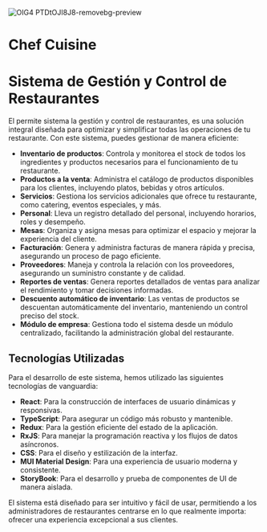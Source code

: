 
  ![OIG4 PTDtOJI8J8-removebg-preview](https://github.com/user-attachments/assets/8b22dc21-3763-4eb4-a388-76d897a0d8c2)

# Chef Cuisine
# Sistema de Gestión y Control de Restaurantes

El permite sistema la gestión y control de restaurantes, es una solución integral diseñada para optimizar y simplificar todas las operaciones de tu restaurante. Con este sistema, puedes gestionar de manera eficiente:

- **Inventario de productos**: Controla y monitorea el stock de todos los ingredientes y productos necesarios para el funcionamiento de tu restaurante.
- **Productos a la venta**: Administra el catálogo de productos disponibles para los clientes, incluyendo platos, bebidas y otros artículos.
- **Servicios**: Gestiona los servicios adicionales que ofrece tu restaurante, como catering, eventos especiales, y más.
- **Personal**: Lleva un registro detallado del personal, incluyendo horarios, roles y desempeño.
- **Mesas**: Organiza y asigna mesas para optimizar el espacio y mejorar la experiencia del cliente.
- **Facturación**: Genera y administra facturas de manera rápida y precisa, asegurando un proceso de pago eficiente.
- **Proveedores**: Maneja y controla la relación con los proveedores, asegurando un suministro constante y de calidad.
- **Reportes de ventas**: Genera reportes detallados de ventas para analizar el rendimiento y tomar decisiones informadas.
- **Descuento automático de inventario**: Las ventas de productos se descuentan automáticamente del inventario, manteniendo un control preciso del stock.
- **Módulo de empresa**: Gestiona todo el sistema desde un módulo centralizado, facilitando la administración global del restaurante.

## Tecnologías Utilizadas

Para el desarrollo de este sistema, hemos utilizado las siguientes tecnologías de vanguardia:

- **React**: Para la construcción de interfaces de usuario dinámicas y responsivas.
- **TypeScript**: Para asegurar un código más robusto y mantenible.
- **Redux**: Para la gestión eficiente del estado de la aplicación.
- **RxJS**: Para manejar la programación reactiva y los flujos de datos asíncronos.
- **CSS**: Para el diseño y estilización de la interfaz.
- **MUI Material Design**: Para una experiencia de usuario moderna y consistente.
- **StoryBook**: Para el desarrollo y prueba de componentes de UI de manera aislada.

El sistema está diseñado para ser intuitivo y fácil de usar, permitiendo a los administradores de restaurantes centrarse en lo que realmente importa: ofrecer una experiencia excepcional a sus clientes.
